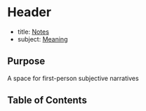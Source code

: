 # Header
- title: [Notes](.notes.md)
- subject: [Meaning](../encyclopedia/semantic-reference-theory.md)

## Purpose

A space for first-person subjective narratives

## Table of Contents
